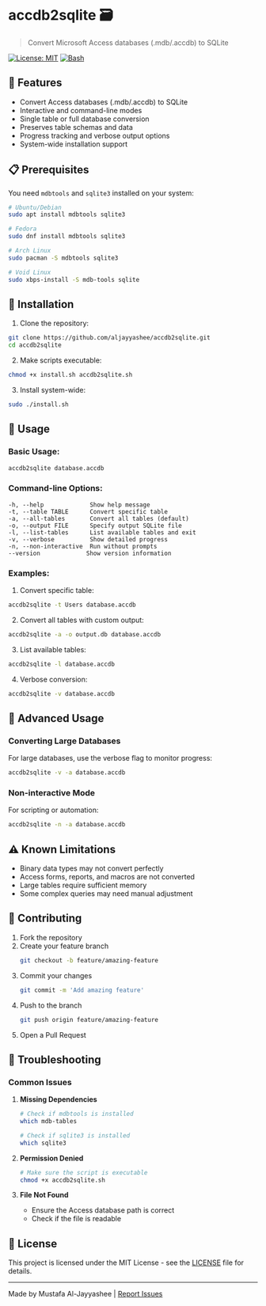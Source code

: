 # accdb2sqlite 🗃️

> Convert Microsoft Access databases (.mdb/.accdb) to SQLite

[![License: MIT](https://img.shields.io/badge/License-MIT-yellow.svg)](https://opensource.org/licenses/MIT)
[![Bash](https://img.shields.io/badge/Made%20with-Bash-1f425f.svg)](https://www.gnu.org/software/bash/)

## 🌟 Features

- Convert Access databases (.mdb/.accdb) to SQLite
- Interactive and command-line modes
- Single table or full database conversion
- Preserves table schemas and data
- Progress tracking and verbose output options
- System-wide installation support

## 📋 Prerequisites

You need `mdbtools` and `sqlite3` installed on your system:

```bash
# Ubuntu/Debian
sudo apt install mdbtools sqlite3

# Fedora
sudo dnf install mdbtools sqlite3

# Arch Linux
sudo pacman -S mdbtools sqlite3

# Void Linux
sudo xbps-install -S mdb-tools sqlite
```

## 🚀 Installation

1. Clone the repository:
```bash
git clone https://github.com/aljayyashee/accdb2sqlite.git
cd accdb2sqlite
```

2. Make scripts executable:
```bash
chmod +x install.sh accdb2sqlite.sh
```

3. Install system-wide:
```bash
sudo ./install.sh
```

## 📖 Usage

### Basic Usage:
```bash
accdb2sqlite database.accdb
```

### Command-line Options:
```
-h, --help             Show help message
-t, --table TABLE      Convert specific table
-a, --all-tables       Convert all tables (default)
-o, --output FILE      Specify output SQLite file
-l, --list-tables      List available tables and exit
-v, --verbose          Show detailed progress
-n, --non-interactive  Run without prompts
--version             Show version information
```

### Examples:

1. Convert specific table:
```bash
accdb2sqlite -t Users database.accdb
```

2. Convert all tables with custom output:
```bash
accdb2sqlite -a -o output.db database.accdb
```

3. List available tables:
```bash
accdb2sqlite -l database.accdb
```

4. Verbose conversion:
```bash
accdb2sqlite -v database.accdb
```

## 🔧 Advanced Usage

### Converting Large Databases

For large databases, use the verbose flag to monitor progress:
```bash
accdb2sqlite -v -a database.accdb
```

### Non-interactive Mode

For scripting or automation:
```bash
accdb2sqlite -n -a database.accdb
```

## ⚠️ Known Limitations

- Binary data types may not convert perfectly
- Access forms, reports, and macros are not converted
- Large tables require sufficient memory
- Some complex queries may need manual adjustment

## 🤝 Contributing

1. Fork the repository
2. Create your feature branch
   ```bash
   git checkout -b feature/amazing-feature
   ```
3. Commit your changes
   ```bash
   git commit -m 'Add amazing feature'
   ```
4. Push to the branch
   ```bash
   git push origin feature/amazing-feature
   ```
5. Open a Pull Request

## 🐛 Troubleshooting

### Common Issues

1. **Missing Dependencies**
   ```bash
   # Check if mdbtools is installed
   which mdb-tables
   
   # Check if sqlite3 is installed
   which sqlite3
   ```

2. **Permission Denied**
   ```bash
   # Make sure the script is executable
   chmod +x accdb2sqlite.sh
   ```

3. **File Not Found**
   - Ensure the Access database path is correct
   - Check if the file is readable

## 📜 License

This project is licensed under the MIT License - see the [LICENSE](LICENSE) file for details.

---

Made by Mustafa Al-Jayyashee | [Report Issues](https://github.com/aljayyashee/accdb2sqlite/issues)
